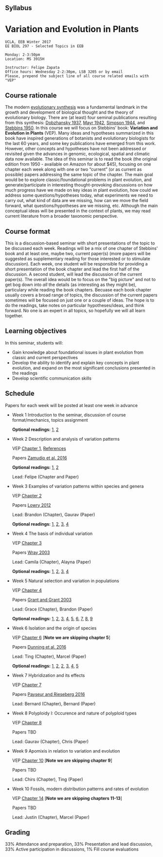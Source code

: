 ## Syllabus

# Variation and Evolution in Plants

    UCLA, EEB Winter 2017
    EE BIOL 297 - Selected Topics in EEB
    
    Monday: 2-3:50pm
    Location: MS 3915H
    
    Instructor: Felipe Zapata
    Office hours: Wednesday 2-2:30pm, LSB 3205 or by email
    Please, prepend the subject line of all course related emails with "VEP"


## Course rationale

The modern [evolutionary synthesis](https://en.wikipedia.org/wiki/Modern_evolutionary_synthesis) was a fundamental landmark in the growth and development of biological thought and the theory of evolutionary biology. There are (at least) four seminal publications resulting from this synthesis: [Dobzhansky 1937](https://en.wikipedia.org/wiki/Genetics_and_the_Origin_of_Species), [Mayr 1942](https://en.wikipedia.org/wiki/Systematics_and_the_Origin_of_Species), [Simpson 1944](https://en.wikipedia.org/wiki/Tempo_and_Mode_in_Evolution), and [Stebbins 1950](https://en.wikipedia.org/wiki/Variation_and_Evolution_in_Plants). In this course we will focus on Stebbins' book: **Variation and Evolution in Plants** (VEP). Many ideas and hypotheses summarized in this book have inspired generations of botanists and evolutionary biologists for the last 60 years, and some key publications have emerged from this work. However, other concepts and hypotheses have not been addressed or revisited given the advances in genomic, ecological, spatial and climatic data now available. The idea of this seminar is to read the book (the original edition from 1950 - available on Amazon for about $45), focusing on one chapter each week along with one or two “current” (or as current as possible) papers addressing the same topic of the chapter. The main goal would be to explore classic/foundational problems in plant evolution, and generate/participate in interesting thought-provoking discussions on how much progress have we made on key ideas in plant evolution, how could we address some questions/hypotheses today, what experiments we need to carry out, what kind of data are we missing, how can we move the field forward, what questions/hypotheses are we missing, etc. Although the main conceptual ideas will be presented in the context of plants, we may read current literature from a broader taxonomic perspective.

## Course format

This is a discussion-based seminar with short presentations of the topic to be discussed each week. Readings will be a mix of one chapter of Stebbins' book and at least one, maybe two, current paper(s) (more papers will be suggested as supplementary reading for those interested or to stimulate discussion). Each week, one student will be responsible for providing a short presentation of the book chapter and lead the first half of the discussion. A second student, will lead the discussion of the current paper(s). The overall idea would be to focus on the "big picture" and not to get bog down into *all* the details (as interesting as they might be), particulary while reading the book chapters. Becuase each book chapter usually covers a broad range of topics, the discussion of the current papers sometimes will be focused on just one or a couple of ideas. The hope is to do the readings, take notes on particular hypotheses/ideas, and think forward. No one is an expert in all topics, so hopefully we will all learn together. 

## Learning objectives

In this seminar, students will:

* Gain knowledge about foundational issues in plant evolution from classic and current perspectives
* Develop the ability to identify and explain key concepts in plant evolution, and expand on the most significant conclusions presented in the readings 
* Develop scientific communication skills

## Schedule

Papers for each week will be posted at least one week in advance

* Week 1 Introduction to the seminar, discussion of course format/mechanics, topics assignment

  **Optional readings:** [1](http://www.amjbot.org/content/84/12/1625.abstract), [2](http://dx.doi.org/10.1073/pnas.97.13.6945)

* Week 2 Description and analysis of variation patterns

  VEP [Chapter 1](./readings/VEP_Ch1.PDF), [References](./readings/VEP_References.PDF)
  
  Papers [Zamudio et al. 2016](http://dx.doi.org/10.1073/pnas.1602237113)
  
  **Optional readings:** [1](http://dx.doi.org/10.1111/brv.12127), [2](http://dx.doi.org/10.1093/sysbio/syr084)
  
  Lead: Felipe (Chapter and Paper)

* Week 3 Examples of variation patterns within species and genera

  VEP [Chapter 2](./readings/VEP_Ch2.PDF)
  
  Papers [Lowry 2012](http://dx.doi.org/10.1111/j.1095-8312.2012.01867.x)
  
  Lead: Brandon (Chapter), Gaurav (Paper)

  **Optional readings:** [1](http://dx.doi.org/10.1111/boj.12393), [2](http://dx.doi.org/10.1111/j.1558-5646.2007.00264.x), [3](http://dx.doi.org/10.1111/mec.12796), [4](https://doi.org/10.1111/j.1601-5223.1925.tb03139.x)
  
* Week 4 The basis of individual variation

  VEP [Chapter 3](./readings/VEP_Ch3.PDF)
  
  Papers [Wray 2003](http://dx.doi.org/10.1146/annurev-ecolsys-110512-135828)
  
  Lead: Camila (Chapter), Alayna (Paper)

  **Optional readings:** [1](http://dx.doi.org/10.1073/pnas.0504210102), [2](http://dx.doi.org/10.1016/j.cub.2016.02.033), [3](http://dx.doi.org/10.1016/j.tplants.2016.05.004), [4](http://dx.doi.org/10.1016/j.gde.2015.08.006)
  
* Week 5 Natural selection and variation in populations

  VEP [Chapter 4](./readings/VEP_Ch4.PDF)
  
  Papers [Grant and Grant 2003](http://dx.doi.org/10.1126/science.1128374)
  
  Lead: Grace (Chapter), Brandon (Paper)

  **Optional readings:** [1](http://dx.doi.org/10.1002/bies.201500079), [2](http://dx.doi.org/10.1038/nature14181), [3](http://dx.doi.org/10.1111/j.1469-8137.2012.04112.x), [4](http://dx.doi.org/10.1111/nph.13761), [5](https://www.ncbi.nlm.nih.gov/pmc/articles/PMC1209161/), [6](https://www.ncbi.nlm.nih.gov/pmc/articles/PMC1209197/), [7](http://dx.doi.org/10.1111/j.0014-3820.2001.tb00650.x), [8](http://dx.doi.org/10.1111/j.1558-5646.2007.00219.x), [9](http://dx.doi.org/10.1111/mec.13743)
  
* Week 6 Isolation and the origin of species

  VEP [Chapter 6](./readings/VEP_Ch6.PDF) [**Note we are skipping chapter 5**]
  
  Papers [Dunning et al. 2016](http://dx.doi.org/10.1111/jeb.12895)
  
  Lead: Ting (Chapter), Marcel (Paper)

  **Optional readings:** [1](http://dx.doi.org/10.1111/jeb.12933), [2](http://dx.doi.org/10.1111/nph.13424), [2](http://dx.doi.org/10.1126/science.1137729), [3](http://dx.doi.org/10.1111/geb.12469), [4](http://dx.doi.org/10.1093/aob/mct290), [5](http://dx.doi.org/10.1038/nrg3644)

* Week 7 Hybridization and its effects

  VEP [Chapter 7](./readings/VEP_Ch7.PDF)
  
  Papers [Payseur and Rieseberg 2016](http://dx.doi.org/10.1111/mec.13557)
  
  Lead: Bernard (Chapter), Bernard (Paper)
  
* Week 8 Polyploidy I: Occurence and nature of polyploid types

  VEP [Chapter 8](./readings/VEP_Ch8.PDF)
  
  Papers TBD
  
  Lead: Gaurav (Chapter), Chris (Paper)
  
* Week 9 Apomixis in relation to variation and evolution

  VEP [Chapter 10](./readings/VEP_Ch10.PDF) [**Note we are skipping chapter 9**]
  
  Papers TBD
  
  Lead: Chirs (Chapter), Ting (Paper)
  
* Week 10 Fossils, modern distribution patterns and rates of evolution

  VEP [Chapter 14](./readings/VEP_Ch14.PDF) [**Note we are skipping chapters 11-13**]
  
  Papers TBD
  
  Lead: Justin (Chapter), Marcel (Paper)
  
## Grading

33% Attendance and preparation, 33% Presentation and lead discussion, 33% Active participation in discussions, 1% Fill course evaluations
